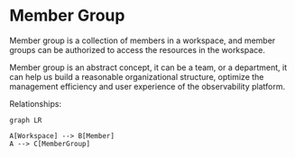 # Member Group

Member group is a collection of members in a workspace, and member groups can be authorized to access the resources in the workspace.

Member group is an abstract concept, it can be a team, or a department, it can help us build a reasonable organizational structure, optimize the management efficiency and user experience of the observability platform.

Relationships:

```mermaid
graph LR

A[Workspace] --> B[Member]
A --> C[MemberGroup]
```